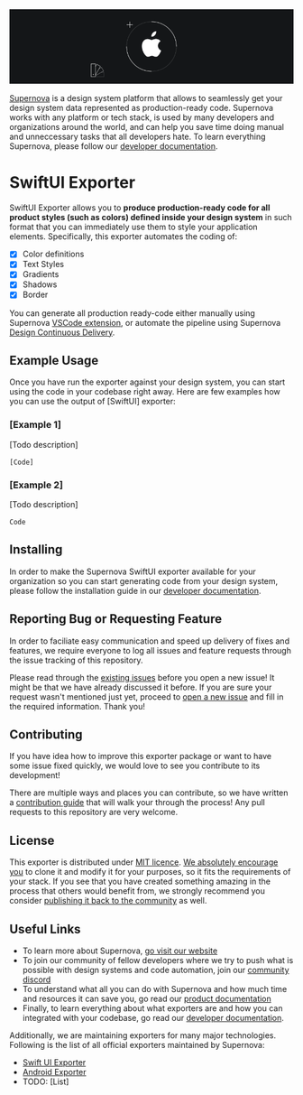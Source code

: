 <img src="./readme-icon.png" alt="Supernova Logo" style="max-width:100%;">


[Supernova](https://supernova.io) is a design system platform that allows to seamlessly get your design system data represented as production-ready code. Supernova works with any platform or tech stack, is used by many developers and organizations around the world, and can help you save time doing manual and unneccessary tasks that all developers hate. To learn everything Supernova, please follow our [developer documentation](https://developers.supernova.io/).


# SwiftUI Exporter


SwiftUI Exporter allows you to **produce production-ready code for all product styles (such as colors) defined inside your design system** in such format that you can immediately use them to style your application elements. Specifically, this exporter automates the coding of:

- [x] Color definitions
- [x] Text Styles
- [x] Gradients
- [x] Shadows
- [x] Border

You can generate all production ready-code either manually using Supernova [VSCode extension](https://marketplace.visualstudio.com/items?itemName=SupernovaIO.pulsar-vsc-extension), or automate the pipeline using Supernova [Design Continuous Delivery](https://supernova.io/automated-code-delivery).


## Example Usage

Once you have run the exporter against your design system, you can start using the code in your codebase right away. Here are few examples how you can use the output of [SwiftUI] exporter:

### [Example 1]

[Todo description]

```
[Code]
```


### [Example 2]

[Todo description]

```
Code
```

## Installing

In order to make the Supernova SwiftUI exporter available for your organization so you can start generating code from your design system, please follow the installation guide in our [developer documentation](https://developers.supernova.io/using-exporters/installing-exporters).

## Reporting Bug or Requesting Feature

In order to faciliate easy communication and speed up delivery of fixes and features, we require everyone to log all issues and feature requests through the issue tracking of this repository. 

Please read through the [existing issues](../../issues) before you open a new issue! It might be that we have already discussed it before. If you are sure your request wasn't mentioned just yet, proceed to [open a new issue](../../issues) and fill in the required information. Thank you!

## Contributing

If you have idea how to improve this exporter package or want to have some issue fixed quickly, we would love to see you contribute to its development! 

There are multiple ways and places you can contribute, so we have written a [contribution guide](https://developers.supernova.io/building-exporters/contribution-and-requests) that will walk your through the process! Any pull requests to this repository are very welcome.

## License

This exporter is distributed under [MIT licence](./LICENCE.md). [We absolutely encourage you](https://developers.supernova.io/building-exporters/cloning-exporters) to clone it and modify it for your purposes, so it fits the requirements of your stack. If you see that you have created something amazing in the process that others would benefit from, we strongly recommend you consider [publishing it back to the community](https://developers.supernova.io/building-exporters/sharing-exporters-with-others) as well.

## Useful Links

- To learn more about Supernova, [go visit our website](https://supernova.io)
- To join our community of fellow developers where we try to push what is possible with design systems and code automation, join our [community discord](https://community.supernova.io)
- To understand what all you can do with Supernova and how much time and resources it can save you, go read our [product documentation](https://learn.supernova.io/)
- Finally, to learn everything about what exporters are and how you can integrated with your codebase, go read our [developer documentation](https://developers.supernova.io/).

Additionally, we are maintaining exporters for many major technologies. Following is the list of all official exporters maintained by Supernova:

- [Swift UI Exporter]()
- [Android Exporter]()
- TODO: [List]






